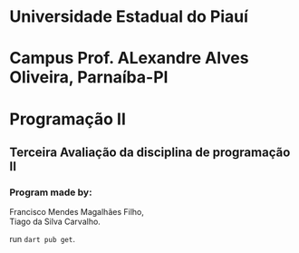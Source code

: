 # Universidade Estadual do Piauí
# Campus Prof. ALexandre Alves Oliveira, Parnaíba-PI
# Programação II
## Terceira Avaliação da disciplina de programação II
### Program made by: <br>
Francisco Mendes Magalhães Filho,<br>
Tiago da Silva Carvalho.

run ```dart pub get```.

